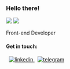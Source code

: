 ### Hello there!
![](https://img.shields.io/github/repo-size/saidafzalkh/saidafzalkh?label=size)
![](https://img.shields.io/github/last-commit/saidafzalkh/saidafzalkh?label=updated)
<p>
Front-end Developer
</p>

#### Get in touch:
<p>
 &nbsp;
 <a href="https://www.linkedin.com/in/saidafzalkholkhujaev/" title="linkedin">
  <img src="https://user-images.githubusercontent.com/92651113/220425408-88e25b24-a7f1-44aa-9031-cb63c90507eb.svg" alt="linkedin" /> 
 </a>
 &nbsp;
 <a href="https://t.me/saidafzalkhokhujaev" title="telegram">
  <img src="https://user-images.githubusercontent.com/92651113/220425422-43f06daf-e382-41d6-944f-4871242b856b.svg" alt="telegram" />
 </a>
</p>
